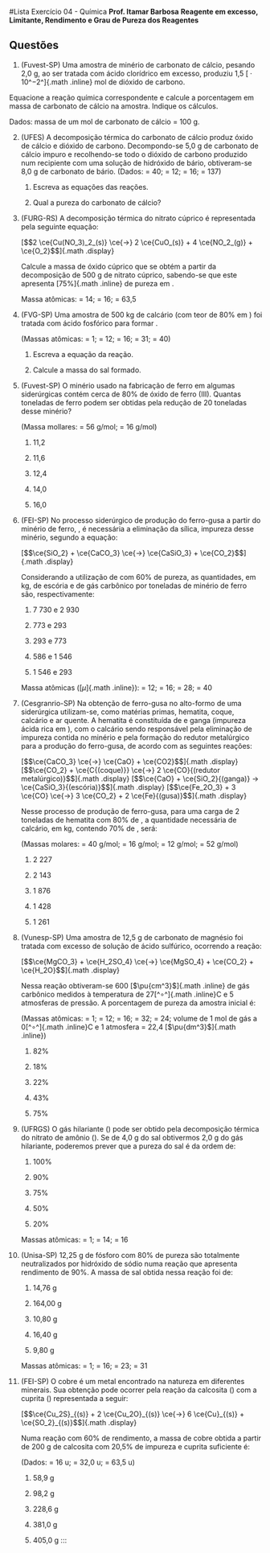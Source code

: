 #Lista Exercício 04 - Química
**Prof. Itamar Barbosa**
**Reagente em excesso, Limitante, Rendimento e Grau de Pureza dos
Reagentes**

## Questões

1.  (Fuvest-SP) Uma amostra de minério de carbonato de cálcio, pesando 2,0 g, ao ser tratada com ácido clorídrico em excesso, produziu 1,5 [ ⋅ 10^−2^]{.math .inline} mol de dióxido de carbono.
 
Equacione a reação química correspondente e calcule a porcentagem em massa de carbonato de cálcio na amostra. Indique os cálculos. 

Dados: massa de um mol de carbonato de cálcio = 100 g.

2.  (UFES) A decomposição térmica do carbonato de cálcio produz óxido de
    cálcio e dióxido de carbono. Decompondo-se 5,0 g de carbonato de
    cálcio impuro e recolhendo-se todo o dióxido de carbono produzido
    num recipiente com uma solução de hidróxido de bário, obtiveram-se
    8,0 g de carbonato de bário. (Dados: = 40; = 12; = 16; = 137)

    1.  Escreva as equações das reações.

    2.  Qual a pureza do carbonato de cálcio?

3.  (FURG-RS) A decomposição térmica do nitrato cúprico é representada
    pela seguinte equação:

    [\$\$2 \\ce{Cu(NO_3)\_2\_(s)} \\ce{-\>} 2 \\ce{CuO\_(s)} + 4
    \\ce{NO_2\_(g)} + \\ce{O_2}\$\$]{.math .display}

    Calcule a massa de óxido cúprico que se obtém a partir da
    decomposição de 500 g de nitrato cúprico, sabendo-se que este
    apresenta [75%]{.math .inline} de pureza em .

    Massa atômicas: = 14; = 16; = 63,5

4.  (FVG-SP) Uma amostra de 500 kg de calcário (com teor de 80% em ) foi
    tratada com ácido fosfórico para formar .

    (Massas atômicas: = 1; = 12; = 16; = 31; = 40)

    1.  Escreva a equação da reação.

    2.  Calcule a massa do sal formado.

5.  (Fuvest-SP) O minério usado na fabricação de ferro em algumas
    siderúrgicas contém cerca de 80% de óxido de ferro (III). Quantas
    toneladas de ferro podem ser obtidas pela redução de 20 toneladas
    desse minério?

    (Massa mollares: = 56 g/mol; = 16 g/mol)

    1.  11,2

    2.  11,6

    3.  12,4

    4.  14,0

    5.  16,0

6.  (FEI-SP) No processo siderúrgico de produção do ferro-gusa a partir
    do minério de ferro, , é necessária a eliminação da sílica, impureza
    desse minério, segundo a equação:

    [\$\$\\ce{SiO_2} + \\ce{CaCO_3} \\ce{-\>} \\ce{CaSiO_3} +
    \\ce{CO_2}\$\$]{.math .display}

    Considerando a utilização de com 60% de pureza, as quantidades, em
    kg, de escória e de gás carbônico por toneladas de minério de ferro
    são, respectivamente:

    1.  7 730 e 2 930

    2.  773 e 293

    3.  293 e 773

    4.  586 e 1 546

    5.  1 546 e 293

    Massa atômicas ([*μ*]{.math .inline}): = 12; = 16; = 28; = 40

7.  (Cesgranrio-SP) Na obtenção de ferro-gusa no alto-formo de uma
    siderúrgica utilizam-se, como matérias primas, hematita, coque,
    calcário e ar quente. A hematita é constituída de e ganga (impureza
    ácida rica em ), com o calcário sendo responsável pela eliminação de
    impureza contida no minério e pela formação do redutor metalúrgico
    para a produção do ferro-gusa, de acordo com as seguintes reações:

    [\$\$\\ce{CaCO_3} \\ce{-\>} \\ce{CaO} + \\ce{CO2}\$\$]{.math
    .display} [\$\$\\ce{CO_2} + \\ce{C{(coque)}} \\ce{-\>} 2
    \\ce{CO}{(redutor metalúrgico)}\$\$]{.math .display}
    [\$\$\\ce{CaO} + \\ce{SiO_2}{(ganga)} -\>
    \\ce{CaSiO_3}{(escória)}\$\$]{.math .display} [\$\$\\ce{Fe_2O_3} + 3
    \\ce{CO} \\ce{-\>} 3 \\ce{CO_2} + 2 \\ce{Fe}{(gusa)}\$\$]{.math
    .display}

    Nesse processo de produção de ferro-gusa, para uma carga de 2
    toneladas de hematita com 80% de , a quantidade necessária de
    calcário, em kg, contendo 70% de , será:

    (Massas molares: = 40 g/mol; = 16 g/mol; = 12 g/mol; = 52 g/mol)

    1.  2 227

    2.  2 143

    3.  1 876

    4.  1 428

    5.  1 261

8.  (Vunesp-SP) Uma amostra de 12,5 g de carbonato de magnésio foi
    tratada com excesso de solução de ácido sulfúrico, ocorrendo a
    reação:

    [\$\$\\ce{MgCO_3} + \\ce{H_2SO_4} \\ce{-\>} \\ce{MgSO_4} +
    \\ce{CO_2} + \\ce{H_2O}\$\$]{.math .display}

    Nessa reação obtiveram-se 600 [\$\\pu{cm\^3}\$]{.math .inline} de
    gás carbônico medidos à temperatura de 27[^∘^]{.math .inline}C e 5
    atmosferas de pressão. A porcentagem de pureza da amostra inicial é:

    (Massas atômicas: = 1; = 12; = 16; = 32; = 24; volume de 1 mol de
    gás a 0[^∘^]{.math .inline}C e 1 atmosfera = 22,4
    [\$\\pu{dm\^3}\$]{.math .inline})

    1.  82%

    2.  18%

    3.  22%

    4.  43%

    5.  75%

9.  (UFRGS) O gás hilariante () pode ser obtido pela decomposição
    térmica do nitrato de amônio (). Se de 4,0 g do sal obtivermos 2,0 g
    do gás hilariante, poderemos prever que a pureza do sal é da ordem
    de:

    1.  100%

    2.  90%

    3.  75%

    4.  50%

    5.  20%

    Massas atômicas: = 1; = 14; = 16

10. (Unisa-SP) 12,25 g de fósforo com 80% de pureza são totalmente
    neutralizados por hidróxido de sódio numa reação que apresenta
    rendimento de 90%. A massa de sal obtida nessa reação foi de:

    1.  14,76 g

    2.  164,00 g

    3.  10,80 g

    4.  16,40 g

    5.  9,80 g

    Massas atômicas: = 1; = 16; = 23; = 31

11. (FEI-SP) O cobre é um metal encontrado na natureza em diferentes
    minerais. Sua obtenção pode ocorrer pela reação da calcosita () com
    a cuprita () representada a seguir:

    [\$\$\\ce{Cu_2S}\_{(s)} + 2 \\ce{Cu_2O}\_{(s)} \\ce{-\>} 6
    \\ce{Cu}\_{(s)} + \\ce{SO_2}\_{(s)}\$\$]{.math .display}

    Numa reação com 60% de rendimento, a massa de cobre obtida a partir
    de 200 g de calcosita com 20,5% de impureza e cuprita suficiente é:

    (Dados: = 16 u; = 32,0 u; = 63,5 u)

    1.  58,9 g

    2.  98,2 g

    3.  228,6 g

    4.  381,0 g

    5.  405,0 g
:::

